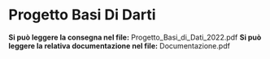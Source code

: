 # Progetto Basi Di Darti
**Si può leggere la consegna nel file:** Progetto_Basi_di_Dati_2022.pdf
**Si può leggere la relativa documentazione nel file:** Documentazione.pdf
